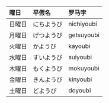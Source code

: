 |曜日|平假名|罗马字|
|:-|:-|:-|
|日曜日|にちようび|nichiyoubi|
|月曜日|げつようび|getsuyoubi|
|火曜日|かようび|kayoubi|
|水曜日|すいようび|suiyoubi|
|木曜日|もくようび|mokuyoubi|
|金曜日|きんようび|kinyoubi|
|土曜日|どようび|doyoubi|